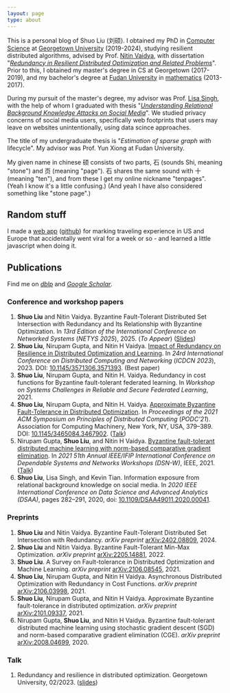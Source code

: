 ```yaml
---
layout: page
type: about
---
```


This is a personal blog of Shuo Liu (刘硕). I obtained my PhD in [Computer Science](https://cs.georgetown.edu/) at [Georgetown University](https://www.georgetown.edu) (2019-2024), studying resilient distributed algorithms, advised by Prof. [Nitin Vaidya](https://disc.georgetown.domains/), with dissertation "*[Redundancy in Resilient Distributed Optimization and Related Problems](https://repository.digital.georgetown.edu/handle/10822/1100231)*". Prior to this, I obtained my master's degree in CS at Georgetown (2017-2019), and my bachelor's degree at [Fudan University](http://www.fudan.edu.cn/) in [mathematics](http://math.fudan.edu.cn/) (2013-2017).

During my pursuit of the master's degree, my advisor was Prof. [Lisa Singh](http://people.cs.georgetown.edu/~singh/), with the help of whom I graduated with thesis "*[Understanding Relational Background Knowledge Attacks on Social Media](https://repository.library.georgetown.edu/handle/10822/1054915)*". We studied privacy concerns of social media users, specifically web footprints that users may leave on websites unintentionally, using data scince approaches.

The title of my undergraduate thesis is "*Estimation of sparse graph with* lifecycle". My advisor was Prof. Yun Xiong at Fudan University.

My given name in chinese 硕 consists of two parts, 石 (sounds Shi, meaning "stone") and 页 (meaning "page"). 石 shares the same sound with 十 (meaning "ten"), and from these I get my online nickname "tenpages". (Yeah I know it's a little confusing.) (And yeah I have also considered something like "stone page".)

## Random stuff

I made a [web app](https://tenpages.github.io/us-level/us.html) ([github](https://github.com/tenpages/us-level)) for marking traveling experience in US and Europe that accidentally went viral for a week or so - and learned a little javascript when doing it.

## Publications

Find me on *[dblp](https://dblp.org/pid/07/6773-11.html)* and *[Google Scholar](https://scholar.google.com/citations?user=we4RLnYAAAAJ)*.

### Conference and workshop papers

1. **Shuo Liu** and Nitin Vaidya. Byzantine Fault-Tolerant Distributed Set Intersection with Redundancy and Its Relationship with Byzantine Optimization. In *13rd Edition of the International Conference on Networked Systems* (*NETYS 2025*), 2025. (*To Appear*) ([Slides](/paper/netys2025-slides.pdf))
2. **Shuo Liu**, Nirupam Gupta, and Nitin H Vaidya. [Impact of Redundancy on Resilience in Distributed Optimization and Learning](/paper/ICDCN2023.pdf). In *24rd International Conference on Distributed Computing and Networking* (*ICDCN 2023*), 2023. DOI: [10.1145/3571306.3571393](https://doi.org/10.1145/3571306.3571393). (Best paper)
3. **Shuo Liu**, Nirupam Gupta, and Nitin H. Vaidya. Redundancy in cost functions for Byzantine fault-tolerant federated learning. In *Workshop on Systems Challenges in Reliable and Secure Federated Learning*, 2021.
4. **Shuo Liu**, Nirupam Gupta, and Nitin H. Vaidya. [Approximate Byzantine Fault-Tolerance in Distributed Optimization](/paper/PODC2021.pdf). In *Proceedings of the 2021 ACM Symposium on Principles of Distributed Computing* (*PODC'21*). Association for Computing Machinery, New York, NY, USA, 379–389. DOI: [10.1145/3465084.3467902](https://dl.acm.org/doi/10.1145/3465084.3467902). ([Talk](https://dl.acm.org/action/downloadSupplement?doi=10.1145%2F3465084.3467902&file=podc-21-full%7E1.mp4))
5. Nirupam Gupta, **Shuo Liu**, and Nitin H Vaidya. [Byzantine fault-tolerant distributed machine learning with norm-based comparative gradient elimination](/paper/DSN21-full.pdf). In *2021 51th Annual IEEE/IFIP International Conference on Dependable Systems and Networks Workshops (DSN-W)*, IEEE, 2021. ([Talk](https://www.youtube.com/watch?v=Yd-wYGc0PzM))
6. **Shuo Liu**, Lisa Singh, and Kevin Tian. Information exposure from relational background knowledge on social media. In *2020 IEEE International Conference on Data Science and Advanced Analytics (DSAA)*, pages 282–291, 2020, doi: [10.1109/DSAA49011.2020.00041](https://doi.org/10.1109/DSAA49011.2020.00041).

### Preprints

1. **Shuo Liu** and Nitin Vaidya. Byzantine Fault-Tolerant Distributed Set Intersection with Redundancy. *arXiv preprint* [arXiv:2402.08809](https://arxiv.org/abs/2402.08809), 2024.
2. **Shuo Liu** and Nitin Vaidya. Byzantine Fault-Tolerant Min-Max Optimization. *arXiv preprint* [arXiv:2205.14881](https://arxiv.org/abs/2205.14881), 2022.
3. **Shuo Liu**. A Survey on Fault-tolerance in Distributed Optimization and Machine Learning. *arXiv preprint* [arXiv:2106.08545](https://arxiv.org/abs/2106.08545), 2021.
4. **Shuo Liu**, Nirupam Gupta, and Nitin H Vaidya. Asynchronous Distributed Optimization with Redundancy in Cost Functions. *arXiv preprint* [arXiv:2106.03998](https://arxiv.org/abs/2106.03998), 2021.
5. **Shuo Liu**, Nirupam Gupta, and Nitin H Vaidya. Approximate Byzantine fault-tolerance in distributed optimization. *arXiv preprint* [arXiv:2101.09337](https://arxiv.org/abs/2101.09337), 2021.
6. Nirupam Gupta, **Shuo Liu**, and Nitin H Vaidya. Byzantine fault-tolerant distributed machine learning using stochastic gradient descent (SGD) and norm-based comparative gradient elimination (CGE). *arXiv preprint* [arXiv:2008.04699](https://arxiv.org/abs/2008.04699), 2020.

### Talk

1. Redundancy and resilience in distributed optimization. Georgetown University, 02/2023. ([slides](/paper/Redundancy_talk.pdf))

